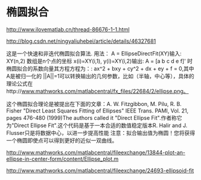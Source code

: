 # 椭圆拟合

http://www.ilovematlab.cn/thread-86676-1-1.html

http://blog.csdn.net/ningyaliuhebei/article/details/46327681

这是一个快速和非迭代椭圆拟合算法. 用法：  A = EllipseDirectFit(XY)输入: XY(n,2) 数组是n个点的坐标        x(i)=XY(i,1), y(i)=XY(i,2)输出: A = [a b c d e f]' 时椭圆拟合的系数向量其方程方程为：:  ax^2 + bxy + cy^2 + dx + ey + f = 0,其中A是被归一化的 ||A||=1可以转换输出的几何参数，比如（半轴，中心等），具体的理论公式在http://www.mathworks.com/matlabcentral/fx_files/22684/2/ellipse.png。

这个椭圆拟合理论是被提出在下面的文章：A. W. Fitzgibbon, M. Pilu, R. B. Fisher "Direct Least Squares Fitting of Ellipses" IEEE Trans. PAMI, Vol. 21, pages 476-480 (1999)The authors called it "Direct Ellipse Fit".作者称它为"Direct Ellipse Fit".这个代码是基于一本合适的数值稳定版本R. Halir and J. Flusser只是将数据中心，以进一步提高性能 注意：拟合输出值为椭圆！您将获得一个椭圆即使点可以得到更好的近似一双曲线。  





http://www.mathworks.com/matlabcentral/fileexchange/13844-plot-an-ellipse-in-center-form/content/Ellipse_plot.m



http://www.mathworks.com/matlabcentral/fileexchange/24693-ellipsoid-fit